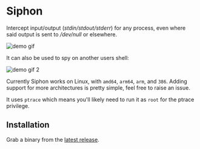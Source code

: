 # Siphon

Intercept input/output (_stdin/stdout/stderr_) for any process, even where said output is sent to _/dev/null_ or elsewhere.

![demo gif](demo.gif)

It can also be used to spy on another users shell:

![demo gif 2](demo2.gif)

Currently Siphon works on Linux, with `amd64`, `arm64`, `arm`, and `386`. Adding support for more architectures is pretty simple, feel free to raise an issue.

It uses `ptrace` which means you'll likely need to run it as `root` for the ptrace privilege.

## Installation

Grab a binary from the [latest release](https://github.com/liamg/siphon/releases/latest).
